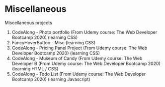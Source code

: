 # Miscellaneous
Miscellaneous projects

1. CodeAlong - Photo portfolio (From Udemy course: The Web Developer Bootcamp 2020) (learning CSS)
2. FancyHoverButton - Misc (learning CSS)
3. CodeAlong - Pricing Panel Project (From Udemy course: The Web Developer Bootcamp 2020) (learning CSS)
4. CodeAlong - Museum of Candy (From Udemy course: The Web Developer B (From Udemy course: The Web Developer Bootcamp 2020) (learning HTML / CSS)
5. CodeAlong - Todo List (From Udemy course: The Web Developer Bootcamp 2020) (learning Javascript)

